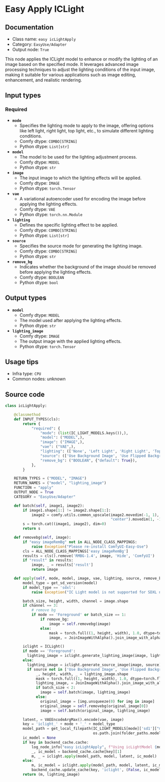 # Easy Apply ICLight
## Documentation
- Class name: `easy icLightApply`
- Category: `EasyUse/Adapter`
- Output node: `True`

This node applies the ICLight model to enhance or modify the lighting of an image based on the specified mode. It leverages advanced image processing techniques to adjust the lighting conditions of the input image, making it suitable for various applications such as image editing, enhancement, and realistic rendering.
## Input types
### Required
- **`mode`**
    - Specifies the lighting mode to apply to the image, offering options like left light, right light, top light, etc., to simulate different lighting conditions.
    - Comfy dtype: `COMBO[STRING]`
    - Python dtype: `List[str]`
- **`model`**
    - The model to be used for the lighting adjustment process.
    - Comfy dtype: `MODEL`
    - Python dtype: `str`
- **`image`**
    - The input image to which the lighting effects will be applied.
    - Comfy dtype: `IMAGE`
    - Python dtype: `torch.Tensor`
- **`vae`**
    - A variational autoencoder used for encoding the image before applying the lighting effects.
    - Comfy dtype: `VAE`
    - Python dtype: `torch.nn.Module`
- **`lighting`**
    - Defines the specific lighting effect to be applied.
    - Comfy dtype: `COMBO[STRING]`
    - Python dtype: `List[str]`
- **`source`**
    - Specifies the source mode for generating the lighting image.
    - Comfy dtype: `COMBO[STRING]`
    - Python dtype: `str`
- **`remove_bg`**
    - Indicates whether the background of the image should be removed before applying the lighting effects.
    - Comfy dtype: `BOOLEAN`
    - Python dtype: `bool`
## Output types
- **`model`**
    - Comfy dtype: `MODEL`
    - The model used after applying the lighting effects.
    - Python dtype: `str`
- **`lighting_image`**
    - Comfy dtype: `IMAGE`
    - The output image with the applied lighting effects.
    - Python dtype: `torch.Tensor`
## Usage tips
- Infra type: `CPU`
- Common nodes: unknown


## Source code
```python
class icLightApply:

    @classmethod
    def INPUT_TYPES(cls):
        return {
            "required": {
                "mode": (list(IC_LIGHT_MODELS.keys()),),
                "model": ("MODEL",),
                "image": ("IMAGE",),
                "vae": ("VAE",),
                "lighting": (['None', 'Left Light', 'Right Light', 'Top Light', 'Bottom Light', 'Circle Light'],{"default": "None"}),
                "source": (['Use Background Image', 'Use Flipped Background Image', 'Left Light', 'Right Light', 'Top Light', 'Bottom Light', 'Ambient'],{"default": "Use Background Image"}),
                "remove_bg": ("BOOLEAN", {"default": True}),
            },
        }

    RETURN_TYPES = ("MODEL", "IMAGE")
    RETURN_NAMES = ("model", "lighting_image")
    FUNCTION = "apply"
    OUTPUT_NODE = True
    CATEGORY = "EasyUse/Adapter"

    def batch(self, image1, image2):
        if image1.shape[1:] != image2.shape[1:]:
            image2 = comfy.utils.common_upscale(image2.movedim(-1, 1), image1.shape[2], image1.shape[1], "bilinear",
                                                "center").movedim(1, -1)
        s = torch.cat((image1, image2), dim=0)
        return s

    def removebg(self, image):
        if "easy imageRemBg" not in ALL_NODE_CLASS_MAPPINGS:
            raise Exception("Please re-install ComfyUI-Easy-Use")
        cls = ALL_NODE_CLASS_MAPPINGS['easy imageRemBg']
        results = cls().remove('RMBG-1.4', image, 'Hide', 'ComfyUI')
        if "result" in results:
            image, _ = results['result']
            return image

    def apply(self, mode, model, image, vae, lighting, source, remove_bg):
        model_type = get_sd_version(model)
        if model_type == 'sdxl':
            raise Exception("IC Light model is not supported for SDXL now")

        batch_size, height, width, channel = image.shape
        if channel == 3:
            # remove bg
            if mode == 'Foreground' or batch_size == 1:
                if remove_bg:
                    image = self.removebg(image)
                else:
                    mask = torch.full((1, height, width), 1.0, dtype=torch.float32, device="cpu")
                    image, = JoinImageWithAlpha().join_image_with_alpha(image, mask)

        iclight = ICLight()
        if mode == 'Foreground':
          lighting_image = iclight.generate_lighting_image(image, lighting)
        else:
          lighting_image = iclight.generate_source_image(image, source)
          if source not in ['Use Background Image', 'Use Flipped Background Image']:
              _, height, width, _ = lighting_image.shape
              mask = torch.full((1, height, width), 1.0, dtype=torch.float32, device="cpu")
              lighting_image, = JoinImageWithAlpha().join_image_with_alpha(lighting_image, mask)
              if batch_size < 2:
                image = self.batch(image, lighting_image)
              else:
                original_image = [img.unsqueeze(0) for img in image]
                original_image = self.removebg(original_image[0])
                image = self.batch(original_image, lighting_image)

        latent, = VAEEncodeArgMax().encode(vae, image)
        key = 'iclight_' + mode + '_' + model_type
        model_path = get_local_filepath(IC_LIGHT_MODELS[mode]['sd1']["model_url"],
                                        os.path.join(folder_paths.models_dir, "unet"))
        ic_model = None
        if key in backend_cache.cache:
            log_node_info("easy icLightApply", f"Using icLightModel {mode+'_'+model_type} Cached")
            _, ic_model = backend_cache.cache[key][1]
            m, _ = iclight.apply(model_path, model, latent, ic_model)
        else:
            m, ic_model = iclight.apply(model_path, model, latent, ic_model)
            backend_cache.update_cache(key, 'iclight', (False, ic_model))
        return (m, lighting_image)

```
